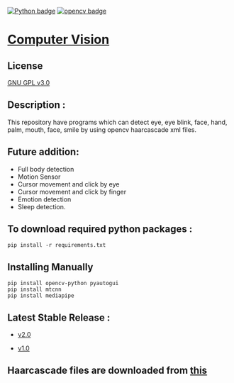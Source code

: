 [![Python badge](https://img.shields.io/badge/Python-3.7.10-blue.svg?logo=python&style=flat)](https://www.python.org/downloads/release/python-3107/) [![opencv badge](https://img.shields.io/badge/Opencv-4.9.0-blue.svg?logo=opencv&style=flat)](https://pypi.org/project/opencv-python/)



# [Computer Vision](https://github.com/baponkar/computer-vision)

## License
[GNU GPL v3.0](LICENSE)

## Description :
This repository have programs which can detect eye, eye blink, face, hand, palm, mouth, face, smile by using  opencv haarcascade xml files.

## Future addition:

* Full body detection
* Motion Sensor
* Cursor movement and click by eye
* Cursor movement and click by finger
* Emotion detection
* Sleep detection.

## To download required python packages :
```
pip install -r requirements.txt
```

## Installing Manually
```
pip install opencv-python pyautogui
pip install mtcnn
pip install mediapipe
```

## Latest Stable Release :

* [v2.0](https://github.com/baponkar/computer-vision/releases/tag/2.0)

* [v1.0](https://github.com/baponkar/computer-vision/releases/tag/1.0)

## Haarcascade files are downloaded from [this](https://github.com/anaustinbeing/haar-cascade-files)